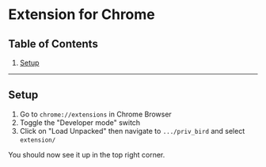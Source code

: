 # Extension for Chrome

## Table of Contents

1. [Setup](#setup)

--------

## Setup

1. Go to `chrome://extensions` in Chrome Browser
1. Toggle the "Developer mode" switch
1. Click on "Load Unpacked" then navigate to `.../priv_bird` and select `extension/`

You should now see it up in the top right corner.